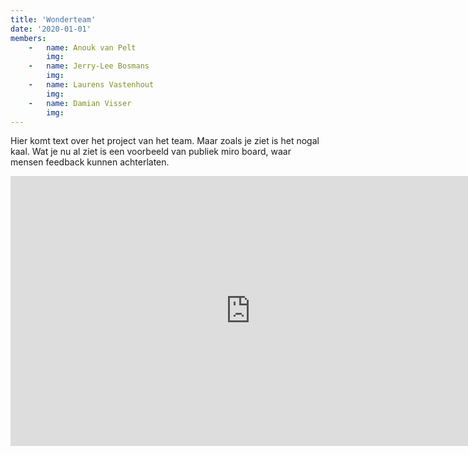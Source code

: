 ```yaml
---
title: 'Wonderteam'
date: '2020-01-01'
members:
    -   name: Anouk van Pelt
        img:
    -   name: Jerry-Lee Bosmans
        img:
    -   name: Laurens Vastenhout
        img:
    -   name: Damian Visser
        img:
---
```


Hier komt text over het project van het team. Maar zoals je ziet is het nogal kaal. Wat je nu al ziet is een voorbeeld van publiek miro board, waar mensen feedback kunnen achterlaten.

<iframe width="768" height="432" src="https://miro.com/app/live-embed/o9J_lbs9kmU=/?moveToViewport=-813,-457,1625,913" frameBorder="0" scrolling="no" allowFullScreen></iframe>